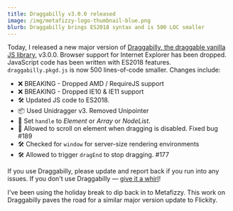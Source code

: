 ```yaml
---
title: Draggabilly v3.0.0 released
image: /img/metafizzy-logo-thumbnail-blue.png
blurb: Draggabilly brings ES2018 syntax and is 500 LOC smaller
---
```


Today, I released a new major version of [Draggabilly, the draggable vanilla JS library](https://draggabilly.desandro.com), v3.0.0. Browser support for Internet Explorer has been dropped. JavaScript code has been written with ES2018 features. `draggabilly.pkgd.js` is now 500 lines-of-code smaller. Changes include:

- ❌ BREAKING - Dropped AMD / RequireJS support
- ❌ BREAKING - Dropped IE10 & IE11 support
- 🛠 Updated JS code to ES2018. 
- 📦 Used Unidragger v3. Removed Unipointer
- 🔔 Set `handle` to _Element_ or _Array_ or _NodeList_.
- 🐞 Allowed to scroll on element when dragging is disabled. Fixed bug #189
- 🛠 Checked for `window` for server-size rendering environments
- 🛠 Allowed to trigger `dragEnd` to stop dragging. #177

If you use Draggabilly, please update and report back if you run into any issues. If you don't use Draggabilly — [give it a whirl](https://draggabilly.desandro.com)!

I've been using the holiday break to dip back in to Metafizzy. This work on Draggabilly paves the road for a similar major version update to Flickity.
